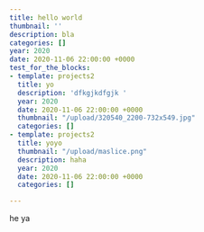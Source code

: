 ```yaml
---
title: hello world
thumbnail: ''
description: bla
categories: []
year: 2020
date: 2020-11-06 22:00:00 +0000
test_for_the_blocks:
- template: projects2
  title: yo
  description: 'dfkgjkdfgjk '
  year: 2020
  date: 2020-11-06 22:00:00 +0000
  thumbnail: "/upload/320540_2200-732x549.jpg"
  categories: []
- template: projects2
  title: yoyo
  thumbnail: "/upload/maslice.png"
  description: haha
  year: 2020
  date: 2020-11-06 22:00:00 +0000
  categories: []

---
```

he ya